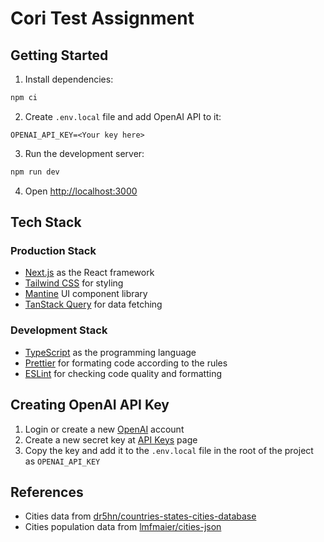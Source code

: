 # Cori Test Assignment

## Getting Started

1. Install dependencies:

```bash
npm ci
```

2. Create `.env.local` file and add OpenAI API to it:

```plaintext
OPENAI_API_KEY=<Your key here>
```

3. Run the development server:

```bash
npm run dev
```

4. Open [http://localhost:3000](http://localhost:3000)

## Tech Stack

### Production Stack

- [Next.js](https://nextjs.org/) as the React framework
- [Tailwind CSS](https://tailwindcss.com/) for styling
- [Mantine](https://mantine.dev/) UI component library
- [TanStack Query](https://tanstack.com/query/latest) for data fetching

### Development Stack

- [TypeScript](https://www.typescriptlang.org/) as the programming language
- [Prettier](https://prettier.io/) for formating code according to the rules
- [ESLint](https://eslint.org/) for checking code quality and formatting

## Creating OpenAI API Key

1. Login or create a new [OpenAI](https://auth.openai.com/create-account) account
2. Create a new secret key at [API Keys](https://platform.openai.com/api-keys) page
3. Copy the key and add it to the `.env.local` file in the root of the project as `OPENAI_API_KEY`

## References

- Cities data from [dr5hn/countries-states-cities-database](https://github.com/dr5hn/countries-states-cities-database)
- Cities population data from [lmfmaier/cities-json](https://raw.githubusercontent.com/lmfmaier/cities-json)
